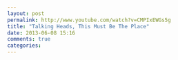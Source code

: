 ```yaml
---
layout: post
permalink: http://www.youtube.com/watch?v=CMPIxEWGs5g
title: "Talking Heads, This Must Be The Place"
date: 2013-06-08 15:16
comments: true
categories: 
---
```

